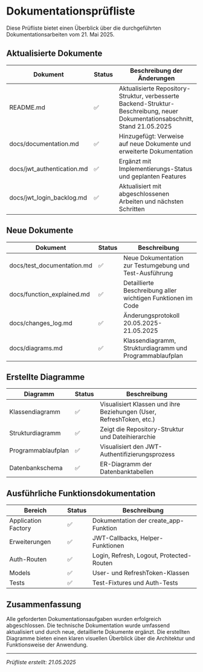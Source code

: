 # Dokumentationsprüfliste

Diese Prüfliste bietet einen Überblick über die durchgeführten Dokumentationsarbeiten vom 21. Mai 2025.

## Aktualisierte Dokumente

| Dokument | Status | Beschreibung der Änderungen |
|---------|--------|----------------------------|
| README.md | ✅ | Aktualisierte Repository-Struktur, verbesserte Backend-Struktur-Beschreibung, neuer Dokumentationsabschnitt, Stand 21.05.2025 |
| docs/documentation.md | ✅ | Hinzugefügt: Verweise auf neue Dokumente und erweiterte Dokumentation |
| docs/jwt_authentication.md | ✅ | Ergänzt mit Implementierungs-Status und geplanten Features |
| docs/jwt_login_backlog.md | ✅ | Aktualisiert mit abgeschlossenen Arbeiten und nächsten Schritten |

## Neue Dokumente

| Dokument | Status | Beschreibung |
|---------|--------|-------------|
| docs/test_documentation.md | ✅ | Neue Dokumentation zur Testumgebung und Test-Ausführung |
| docs/function_explained.md | ✅ | Detaillierte Beschreibung aller wichtigen Funktionen im Code |
| docs/changes_log.md | ✅ | Änderungsprotokoll 20.05.2025-21.05.2025 |
| docs/diagrams.md | ✅ | Klassendiagramm, Strukturdiagramm und Programmablaufplan |

## Erstellte Diagramme

| Diagramm | Status | Beschreibung |
|---------|--------|-------------|
| Klassendiagramm | ✅ | Visualisiert Klassen und ihre Beziehungen (User, RefreshToken, etc.) |
| Strukturdiagramm | ✅ | Zeigt die Repository-Struktur und Dateihierarchie |
| Programmablaufplan | ✅ | Visualisiert den JWT-Authentifizierungsprozess |
| Datenbankschema | ✅ | ER-Diagramm der Datenbanktabellen |

## Ausführliche Funktionsdokumentation

| Bereich | Status | Beschreibung |
|---------|--------|-------------|
| Application Factory | ✅ | Dokumentation der create_app-Funktion |
| Erweiterungen | ✅ | JWT-Callbacks, Helper-Funktionen |
| Auth-Routen | ✅ | Login, Refresh, Logout, Protected-Routen |
| Models | ✅ | User- und RefreshToken-Klassen |
| Tests | ✅ | Test-Fixtures und Auth-Tests |

## Zusammenfassung

Alle geforderten Dokumentationsaufgaben wurden erfolgreich abgeschlossen. Die technische Dokumentation wurde umfassend aktualisiert und durch neue, detaillierte Dokumente ergänzt. Die erstellten Diagramme bieten einen klaren visuellen Überblick über die Architektur und Funktionsweise der Anwendung.

---

*Prüfliste erstellt: 21.05.2025*
